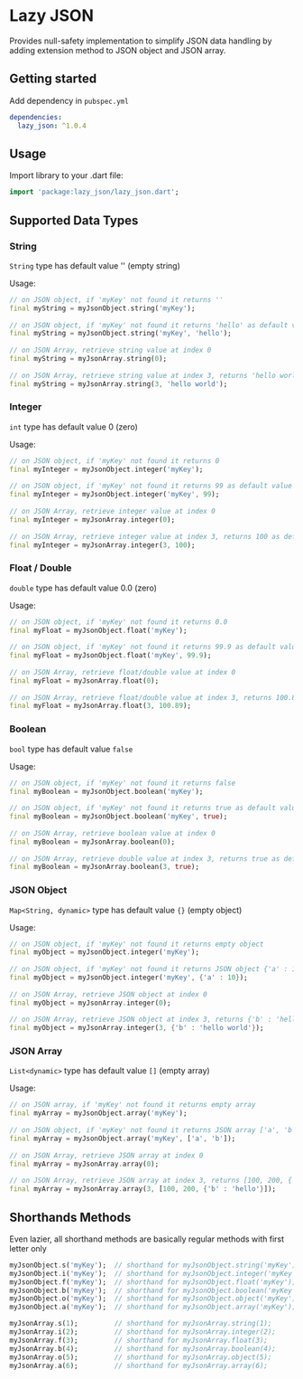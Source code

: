 # Lazy JSON

Provides null-safety implementation to simplify JSON data handling by adding extension method to JSON object and JSON array.

## Getting started
Add dependency in `pubspec.yml`
```yml
dependencies:
  lazy_json: ^1.0.4
```

## Usage

Import library to your .dart file:

```dart
import 'package:lazy_json/lazy_json.dart';
```
  
## Supported Data Types
  
### String
`String` type has default value '' (empty string)

Usage:
```dart
// on JSON object, if 'myKey' not found it returns ''
final myString = myJsonObject.string('myKey');
  
// on JSON object, if 'myKey' not found it returns 'hello' as default value
final myString = myJsonObject.string('myKey', 'hello');
  
// on JSON Array, retrieve string value at index 0
final myString = myJsonArray.string(0);
  
// on JSON Array, retrieve string value at index 3, returns 'hello world' as default value
final myString = myJsonArray.string(3, 'hello world');
```
  
### Integer
`int` type has default value 0 (zero)

Usage:
```dart
// on JSON object, if 'myKey' not found it returns 0
final myInteger = myJsonObject.integer('myKey');
  
// on JSON object, if 'myKey' not found it returns 99 as default value
final myInteger = myJsonObject.integer('myKey', 99);
  
// on JSON Array, retrieve integer value at index 0
final myInteger = myJsonArray.integer(0);
  
// on JSON Array, retrieve integer value at index 3, returns 100 as default value
final myInteger = myJsonArray.integer(3, 100);
```
  
### Float / Double
`double` type has default value 0.0 (zero)
  
Usage:
```dart
// on JSON object, if 'myKey' not found it returns 0.0
final myFloat = myJsonObject.float('myKey');
  
// on JSON object, if 'myKey' not found it returns 99.9 as default value
final myFloat = myJsonObject.float('myKey', 99.9);
  
// on JSON Array, retrieve float/double value at index 0
final myFloat = myJsonArray.float(0);
  
// on JSON Array, retrieve float/double value at index 3, returns 100.89 as default value
final myFloat = myJsonArray.float(3, 100.89);
```

### Boolean
`bool` type has default value `false`

Usage:
```dart
// on JSON object, if 'myKey' not found it returns false
final myBoolean = myJsonObject.boolean('myKey');
  
// on JSON object, if 'myKey' not found it returns true as default value
final myBoolean = myJsonObject.boolean('myKey', true);
  
// on JSON Array, retrieve boolean value at index 0
final myBoolean = myJsonArray.boolean(0);
  
// on JSON Array, retrieve double value at index 3, returns true as default value
final myBoolean = myJsonArray.boolean(3, true);
```
  
### JSON Object
`Map<String, dynamic>` type has default value `{}` (empty object)

Usage:
```dart
// on JSON object, if 'myKey' not found it returns empty object
final myObject = myJsonObject.integer('myKey');
  
// on JSON object, if 'myKey' not found it returns JSON object {'a' : 10}
final myObject = myJsonObject.integer('myKey', {'a' : 10});
  
// on JSON Array, retrieve JSON object at index 0
final myObject = myJsonArray.integer(0);
  
// on JSON Array, retrieve JSON object at index 3, returns {'b' : 'hello world'} as default value
final myObject = myJsonArray.integer(3, {'b' : 'hello world'});
```
  

### JSON Array
`List<dynamic>` type has default value `[]` (empty array)

Usage:
```dart
// on JSON array, if 'myKey' not found it returns empty array
final myArray = myJsonObject.array('myKey');
  
// on JSON object, if 'myKey' not found it returns JSON array ['a', 'b']
final myArray = myJsonObject.array('myKey', ['a', 'b']);
  
// on JSON Array, retrieve JSON array at index 0
final myArray = myJsonArray.array(0);
  
// on JSON Array, retrieve JSON array at index 3, returns [100, 200, {'b' : 'hello'}] as default value
final myArray = myJsonArray.array(3, [100, 200, {'b' : 'hello'}]);
```
  
## Shorthands Methods
Even lazier, all shorthand methods are basically regular methods with first letter only
  
```dart
myJsonObject.s('myKey');  // shorthand for myJsonObject.string('myKey');
myJsonObject.i('myKey');  // shorthand for myJsonObject.integer('myKey');
myJsonObject.f('myKey');  // shorthand for myJsonObject.float('myKey');
myJsonObject.b('myKey');  // shorthand for myJsonObject.boolean('myKey');
myJsonObject.o('myKey');  // shorthand for myJsonObject.object('myKey');
myJsonObject.a('myKey');  // shorthand for myJsonObject.array('myKey');

myJsonArray.s(1);         // shorthand for myJsonArray.string(1);
myJsonArray.i(2);         // shorthand for myJsonArray.integer(2);
myJsonArray.f(3);         // shorthand for myJsonArray.float(3);
myJsonArray.b(4);         // shorthand for myJsonArray.boolean(4);
myJsonArray.o(5);         // shorthand for myJsonArray.object(5);
myJsonArray.a(6);         // shorthand for myJsonArray.array(6);
```
